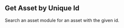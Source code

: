 Get Asset by Unique Id
----------------------
Search an asset module for an asset with the given id.